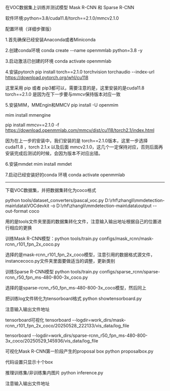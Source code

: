 在VOC数据集上训练并测试模型 Mask R-CNN 和 Sparse R-CNN 

软件环境:python=3.8/cuda11.8/torch==2.1.0/mmcv2.1.0

配置环境（详细步骤版）

1.首先确保已经安装Anaconda或者Miniconda

2.创建conda环境 conda create --name openmmlab python=3.8 -y

3.启动激活已创建的环境 conda activate openmmlab

4.安装pytorch pip install torch==2.1.0 torchvision torchaudio --index-url https://download.pytorch.org/whl/cu118

这里采用 pip 或者 pip3都可以，需要注意的是，这里安装的是cuda11.8
torch==2.1.0 是因为在下一步要与mmcv保持版本对应一致

5.安装MIM，MMEngin和MMCV pip install -U openmim 

mim install mmengine

pip install mmcv==2.1.0 -f https://download.openmmlab.com/mmcv/dist/cu118/torch2.1/index.html

因为在上一步的安装中，我们安装的是 torch==2.1.0版本，这里一步选择 cuda11.8 ，torch 2.1.x 以及后面 mmcv2.1.0，这几个一定保持对应，否则后面再安装完成后测试的时候，会因为版本不对应出错。

6.安装mmdet mim install mmdet

7.启动已经安装好的conda 环境 conda activate openmmlab

--------------------------------------------------------

下载VOC数据集，并把数据集转化为coco格式

python tools/dataset_converters/pascal_voc.py D:\rhf\zhangli\mmdetection-main\data\VOCdevkit -o D:\rhf\zhangli\mmdetection-main\data\output --out-format coco

用的是tools文件夹里面的数据集转化文件，注意输入输出地址根据自己的位置进行相应的更换

训练Mask R-CNN模型：python tools/train.py configs/mask_rcnn/mask-rcnn_r101_fpn_2x_coco.py

选择的是mask-rcnn_r101_fpn_2x_coco模型，注意引用的数据格式源文件，instancecoco.py文件夹里面要做适当的调整，更新类别

训练Sparse R-CNN模型 python tools/train.py configs/sparse_rcnn/sparse-rcnn_r50_fpn_ms-480-800-3x_coco.py

选择的是sparse-rcnn_r50_fpn_ms-480-800-3x_coco模型，然后同上

把训练log文件转化为tensorboard格式 python showtensorboard.py

注意输入输出文件地址

tensorboard可视化 tensorboard --logdir=work_dirs/mask-rcnn_r101_fpn_2x_coco/20250528_222133/vis_data/log_file

tensorboard --logdir=work_dirs/sparse-rcnn_r50_fpn_ms-480-800-3x_coco/20250529_145936/vis_data/log_file

可视化Mask R-CNN第一阶段产生的proposal box  python proposalbox.py

代码设置只显示十个box

推理训练集/非训练集内图片 python inference.py

注意输入输出文件地址







